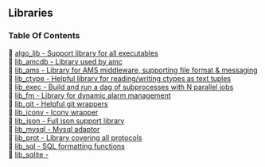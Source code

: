 ## Libraries


### Table Of Contents
<a href="#table-of-contents"></a>
<!-- dev.mdmark  mdmark:MDSECTION  state:BEG_AUTO  param:Toc -->
<!-- dev.mdmark  mdmark:TOC  state:BEG_AUTO  param:Toc -->
&#128193; [algo_lib - Support library for all executables](/txt/lib/algo_lib/README.md)<br/>
&#128193; [lib_amcdb - Library used by amc](/txt/lib/lib_amcdb/README.md)<br/>
&#128193; [lib_ams - Library for AMS middleware, supporting file format & messaging](/txt/lib/lib_ams/README.md)<br/>
&#128193; [lib_ctype - Helpful library for reading/writing ctypes as text tuples](/txt/lib/lib_ctype/README.md)<br/>
&#128193; [lib_exec - Build and run a dag of subprocesses with N parallel jobs](/txt/lib/lib_exec/README.md)<br/>
&#128193; [lib_fm - Library for dynamic alarm management](/txt/lib/lib_fm/README.md)<br/>
&#128193; [lib_git - Helpful git wrappers](/txt/lib/lib_git/README.md)<br/>
&#128193; [lib_iconv - Iconv wrapper](/txt/lib/lib_iconv/README.md)<br/>
&#128193; [lib_json - Full json support library](/txt/lib/lib_json/README.md)<br/>
&#128193; [lib_mysql - Mysql adaptor](/txt/lib/lib_mysql/README.md)<br/>
&#128193; [lib_prot - Library covering all protocols](/txt/lib/lib_prot/README.md)<br/>
&#128193; [lib_sql - SQL formatting functions](/txt/lib/lib_sql/README.md)<br/>
&#128193; [lib_sqlite -](/txt/lib/lib_sqlite/README.md)<br/>

<!-- dev.mdmark  mdmark:TOC  state:END_AUTO  param:Toc -->

<!-- dev.mdmark  mdmark:MDSECTION  state:END_AUTO  param:Toc -->

